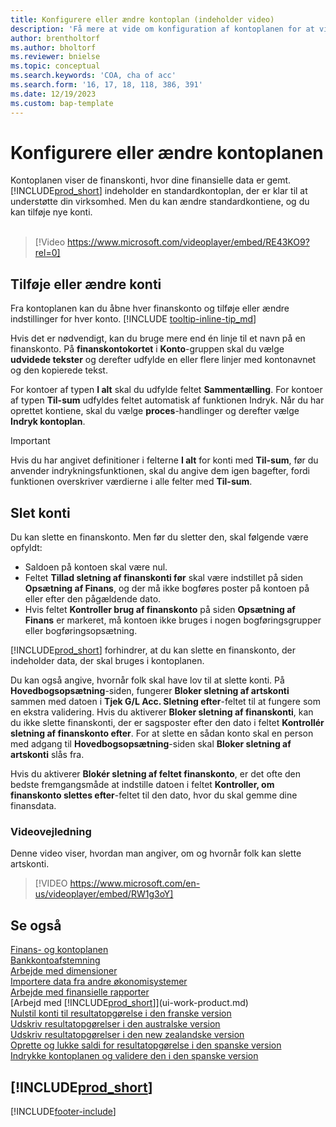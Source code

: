```yaml
---
title: Konfigurere eller ændre kontoplan (indeholder video)
description: 'Få mere at vide om konfiguration af kontoplanen for at vise de finanskonti, hvor dine finansielle data er gemt.'
author: brentholtorf
ms.author: bholtorf
ms.reviewer: bnielse
ms.topic: conceptual
ms.search.keywords: 'COA, cha of acc'
ms.search.form: '16, 17, 18, 118, 386, 391'
ms.date: 12/19/2023
ms.custom: bap-template
---
```

# Konfigurere eller ændre kontoplanen

Kontoplanen viser de finanskonti, hvor dine finansielle data er gemt. [!INCLUDE[prod_short](includes/prod_short.md)] indeholder en standardkontoplan, der er klar til at understøtte din virksomhed. Men du kan ændre standardkontiene, og du kan tilføje nye konti.
<br><br>  

> [!Video https://www.microsoft.com/videoplayer/embed/RE43KO9?rel=0]

## Tilføje eller ændre konti

Fra kontoplanen kan du åbne hver finanskonto og tilføje eller ændre indstillinger for hver konto. [!INCLUDE [tooltip-inline-tip_md](includes/tooltip-inline-tip_md.md)] 

Hvis det er nødvendigt, kan du bruge mere end én linje til et navn på en finanskonto. På **finanskontokortet** i **Konto**-gruppen skal du vælge **udvidede tekster** og derefter udfylde en eller flere linjer med kontonavnet og den kopierede tekst.  

For kontoer af typen **I alt** skal du udfylde feltet **Sammentælling**. For kontoer af typen **Til-sum** udfyldes feltet automatisk af funktionen Indryk. Når du har oprettet kontiene, skal du vælge **proces**-handlinger og derefter vælge **Indryk kontoplan**.  

> [!IMPORTANT]
> Hvis du har angivet definitioner i felterne **I alt** for konti med **Til-sum**, før du anvender indrykningsfunktionen, skal du angive dem igen bagefter, fordi funktionen overskriver værdierne i alle felter med **Til-sum**.

## Slet konti

Du kan slette en finanskonto. Men før du sletter den, skal følgende være opfyldt:  

* Saldoen på kontoen skal være nul.  
* Feltet **Tillad sletning af finanskonti før** skal være indstillet på siden **Opsætning af Finans**, og der må ikke bogføres poster på kontoen på eller efter den pågældende dato.  
* Hvis feltet **Kontroller brug af finanskonto** på siden **Opsætning af Finans** er markeret, må kontoen ikke bruges i nogen bogføringsgrupper eller bogføringsopsætning.  

[!INCLUDE[prod_short](includes/prod_short.md)] forhindrer, at du kan slette en finanskonto, der indeholder data, der skal bruges i kontoplanen.  

Du kan også angive, hvornår folk skal have lov til at slette konti. På **Hovedbogsopsætning**-siden, fungerer **Bloker sletning af artskonti** sammen med datoen i **Tjek G/L Acc. Sletning efter**-feltet til at fungere som en ekstra validering. Hvis du aktiverer **Bloker sletning af finanskonti**, kan du ikke slette finanskonti, der er sagsposter efter den dato i feltet **Kontrollér sletning af finanskonto efter**. For at slette en sådan konto skal en person med adgang til **Hovedbogsopsætning**-siden skal **Bloker sletning af artskonti** slås fra.  

Hvis du aktiverer **Blokér sletning af feltet finanskonto**, er det ofte den bedste fremgangsmåde at indstille datoen i feltet **Kontroller, om finanskonto slettes efter**-feltet til den dato, hvor du skal gemme dine finansdata.  

### Videovejledning

Denne video viser, hvordan man angiver, om og hvornår folk kan slette artskonti.

>[!VIDEO https://www.microsoft.com/en-us/videoplayer/embed/RW1g3oY]

## Se også

[Finans- og kontoplanen](finance-general-ledger.md)  
[Bankkontoafstemning](bank-manage-bank-accounts.md)  
[Arbejde med dimensioner](finance-dimensions.md)  
[Importere data fra andre økonomisystemer](across-import-data-configuration-packages.md)  
[Arbejde med finansielle rapporter](bi-how-work-account-schedule.md)  
[Arbejd med [!INCLUDE[prod_short](includes/prod_short.md)]](ui-work-product.md)  
[Nulstil konti til resultatopgørelse i den franske version](LocalFunctionality/France/how-to-close-income-statement-accounts.md)  
[Udskriv resultatopgørelser i den australske version](LocalFunctionality/Australia/how-to-print-income-statements.md)  
[Udskriv resultatopgørelser i den new zealandske version](LocalFunctionality/NewZealand/how-to-print-income-statements.md)  
[Oprette og lukke saldi for resultatopgørelse i den spanske version](LocalFunctionality/Spain/how-to-set-up-and-close-income-statement-balances.md)  
[Indrykke kontoplanen og validere den i den spanske version](LocalFunctionality/Spain/how-to-indent-and-validate-chart-of-accounts.md)  

## [!INCLUDE[prod_short](includes/free_trial_md.md)]

[!INCLUDE[footer-include](includes/footer-banner.md)]
